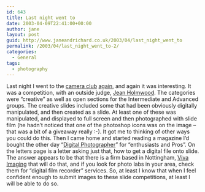 ```yaml
---
id: 643
title: Last night went to
date: 2003-04-09T22:41:00+00:00
author: jane
layout: post
guid: http://www.janeandrichard.co.uk/2003/04/last_night_went_to
permalink: /2003/04/last_night_went_to-2/
categories:
  - General
tags:
  - photography
---
```

Last night I went to the [camera club](http://www.photoclub.fsnet.co.uk/) [again](http://www.janeandrichard.co.uk/2003/04/last_night_went_to), and again it was interesting. It was a competition, with an outside judge, [Jean Holmwood](http://www.touchingthelight.dial.pipex.com/features/jean2002.htm). The categories were &#8220;creative&#8221; as well as open sections for the Intermediate and Advanced groups. The creative slides included some that had been obviously digitally manipulated, and then created as a slide. At least one of these was manipulated, and displayed to full screen and then photographed with slide film (he hadn&#8217;t noticed that one of the photoshop icons was on the image &#8211; that was a bit of a giveaway really :-). It got me to thinking of other ways you could do this. Then I came home and started reading a magazine I&#8217;d bought the other day &#8220;[Digital Photographer](http://www.dphotographer.co.uk/)&#8221; for &#8220;enthusiasts and Pros&#8221;. On the letters page is a letter asking just that, how to get a digital file onto slide. The answer appears to be that there is a firm based in Nottingham, [Viva Imaging](http://www.procolour.co.uk) that will do that, and if you look for photo labs in your area, check them for &#8220;digital film recorder&#8221; services. So, at least I know that when I feel confident enough to submit images to these slide competitions, at least I will be able to do so.